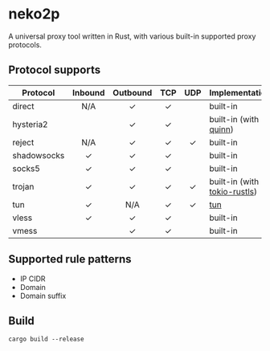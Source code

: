# neko2p

A universal proxy tool written in Rust, with various built-in supported proxy protocols.

## Protocol supports

|Protocol   |Inbound|Outbound|TCP    |UDP    |Implementation|
|-----------|:-----:|:------:|:-----:|:-----:|--------------|
|direct     |N/A    |&check; |&check;|       |built-in      |
|hysteria2  |       |&check; |&check;|       |built-in (with [quinn](https://github.com/quinn-rs/quinn))|
|reject     |N/A    |&check; |&check;|&check;|built-in      |
|shadowsocks|&check;|&check; |&check;|       |built-in      |
|socks5     |&check;|&check; |&check;|       |built-in      |
|trojan     |&check;|&check; |&check;|&check;|built-in (with [tokio-rustls](https://github.com/rustls/tokio-rustls))|
|tun        |&check;|N/A     |&check;|&check;|[tun](https://github.com/meh/rust-tun)|
|vless      |&check;|&check; |&check;|       |built-in      |
|vmess      |       |&check; |&check;|       |built-in      |

## Supported rule patterns

* IP CIDR
* Domain
* Domain suffix

## Build

```shell
cargo build --release
```
